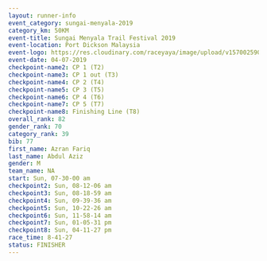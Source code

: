 ```yaml
---
layout: runner-info 
event_category: sungai-menyala-2019 
category_km: 50KM 
event-title: Sungai Menyala Trail Festival 2019 
event-location: Port Dickson Malaysia 
event-logo: https://res.cloudinary.com/raceyaya/image/upload/v1570025907/logo/smft_rwzxh1.jpg 
event-date: 04-07-2019 
checkpoint-name2: CP 1 (T2) 
checkpoint-name3: CP 1 out (T3) 
checkpoint-name4: CP 2 (T4) 
checkpoint-name5: CP 3 (T5) 
checkpoint-name6: CP 4 (T6) 
checkpoint-name7: CP 5 (T7) 
checkpoint-name8: Finishing Line (T8) 
overall_rank: 82
gender_rank: 70
category_rank: 39
bib: 77
first_name: Azran Fariq
last_name: Abdul Aziz
gender: M
team_name: NA
start: Sun, 07-30-00 am
checkpoint2: Sun, 08-12-06 am
checkpoint3: Sun, 08-18-59 am
checkpoint4: Sun, 09-39-36 am
checkpoint5: Sun, 10-22-26 am
checkpoint6: Sun, 11-58-14 am
checkpoint7: Sun, 01-05-31 pm
checkpoint8: Sun, 04-11-27 pm
race_time: 8-41-27
status: FINISHER
---
```

